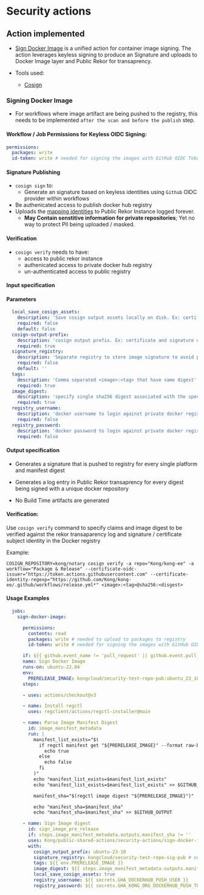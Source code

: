 # Security actions

## Action implemented

- [Sign Docker Image](./sign-docker-image/action.yml) is a unified action for container image signing. The action leverages keyless signing to produce an Signature and uploads to Docker Image layer and Public Rekor for transaprency.

- Tools used:
    - [Cosign](https://github.com/sigstore/cosign)
### Signing Docker Image

- For workflows where image artifact are being pushed to the registry, this needs to be implemented `after the scan and before the publish` step.

#### Workflow / Job Permissions for Keyless OIDC Signing:
```yaml
permissions:
  packages: write
  id-token: write # needed for signing the images with GitHub OIDC Token
```

#### Signature Publishing
- `cosign sign` to:
  -  Generate an signature based on keyless identities using `Github` OIDC provider within workflows
- Be authenicated access to publish docker hub registry
- Uploads the [mapping identities](https://github.com/sigstore/fulcio/blob/main/docs/oid-info.md) to Public Rekor Instance logged forever.
  - **May Contain senstitive information for private repositories**; Yet no way to protect PII being uploaded / masked.

#### Verification
- `cosign verify` needs to have:
  - access to public rekor instance
  - authenicated access to private docker hub registry
  - un-authenticated access to public registry

#### Input specification

#### Parameters
```yaml
  local_save_cosign_assets:
    description: 'Save cosign output assets locally on disk. Ex: certificate and signature of signed artifacts'
    required: false
    default: false
  cosign-output-prefix:
    description: 'cosign output prefix. Ex: certificate and signature of signed artifacts'
    required: true
  signature_registry:
    description: 'Separate registry to store image signature to avoid polluting image registry'
    required: false
    default: ''
  tags:
    description: 'Comma separated <image>:<tag> that have same digest'
    required: true
  image_digest:
    description: 'specify single sha256 digest associated with the specified image_registries'
    required: true
  registry_username:
    description: 'docker username to login against private docker registry'
    required: false
  registry_password:
    description: 'docker password to login against private docker registry'
    required: false

```
#### Output specification

- Generates a signature that is pushed to registry for every single platform and manifest digest

- Generates a log entry in Public Rekor transaprency for every digest being signed with a unique docker repository

- No Build Time artifacts are generated

#### Verification:
Use `cosign verify` command to specify claims and image digest to be verified against the rekor transaparency log and signature / certificate subject identity in the Docker registry

Example:
```
COSIGN_REPOSITORY=kong/notary cosign verify -a repo="Kong/kong-ee" -a workflow="Package & Release" --certificate-oidc-issuer="https://token.actions.githubusercontent.com" --certificate-identity-regexp="https://github.com/Kong/kong-ee/.github/workflows/release.yml*" <image>:<tag>@sha256:<disgest> 
```

#### Usage Examples

```yaml
  jobs:
    sign-docker-image:

      permissions:
        contents: read
        packages: write # needed to upload to packages to registry
        id-token: write # needed for signing the images with GitHub OIDC Token

      if: ${{ github.event_name != 'pull_request' || github.event.pull_request.head.repo.full_name == github.repository }}
      name: Sign Docker Image
      runs-on: ubuntu-22.04
      env:
        PRERELEASE_IMAGE: kongcloud/security-test-repo-pub:ubuntu_23_10 # multi arch image input
      steps:

      - uses: actions/checkout@v3

      - name: Install regctl
        uses: regclient/actions/regctl-installer@main

      - name: Parse Image Manifest Digest
        id: image_manifest_metadata
        run: |
          manifest_list_exists="$(
            if regctl manifest get "${PRERELEASE_IMAGE}" --format raw-body --require-list -v panic &> /dev/null; then
              echo true
            else
              echo false
            fi
          )"
          echo "manifest_list_exists=$manifest_list_exists"
          echo "manifest_list_exists=$manifest_list_exists" >> $GITHUB_OUTPUT

          manifest_sha="$(regctl image digest "${PRERELEASE_IMAGE}")"

          echo "manifest_sha=$manifest_sha"
          echo "manifest_sha=$manifest_sha" >> $GITHUB_OUTPUT

      - name: Sign Image digest
        id: sign_image_pre_release
        if: steps.image_manifest_metadata.outputs.manifest_sha != ''
        uses: Kong/public-shared-actions/security-actions/sign-docker-image@main
        with:
          cosign_output_prefix: ubuntu-23-10
          signature_registry: kongcloud/security-test-repo-sig-pub # overrides repository to push image signatures; defaults to image repository
          tags: ${{ env.PRERELEASE_IMAGE }}
          image_digest: ${{ steps.image_manifest_metadata.outputs.manifest_sha }}
          local_save_cosign_assets: true
          registry_username: ${{ secrets.GHA_DOCKERHUB_PUSH_USER }}
          registry_password: ${{ secrets.GHA_KONG_ORG_DOCKERHUB_PUSH_TOKEN }}
```